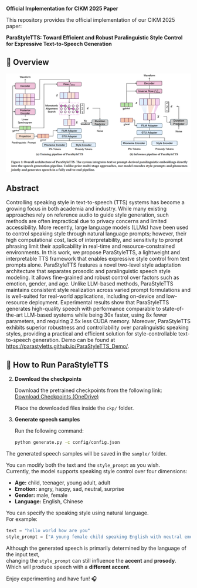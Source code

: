 **Official Implementation for CIKM 2025 Paper**

This repository provides the official implementation of our CIKM 2025 paper:

**ParaStyleTTS: Toward Efficient and Robust Paralinguistic Style Control for Expressive Text-to-Speech Generation**

## 🧠 Overview

<p align="center">
  <img src="media/image.png" alt="ParaStyleTTS Overview" width="720">
</p>


## Abstract
Controlling speaking style in text-to-speech (TTS) systems has become a growing focus in both academia and industry. While many existing approaches rely on reference audio to guide style generation, such methods are often impractical due to privacy concerns and limited accessibility. More recently, large language models (LLMs) have been used to control speaking style through natural language prompts; however, their high computational cost, lack of interpretability, and sensitivity to prompt phrasing limit their applicability in real-time and resource-constrained environments. In this work, we propose ParaStyleTTS, a lightweight and interpretable TTS framework that enables expressive style control from text prompts alone. ParaStyleTTS features a novel two-level style adaptation architecture that separates prosodic and paralinguistic speech style modeling. It allows fine-grained and robust control over factors such as emotion, gender, and age. Unlike LLM-based methods, ParaStyleTTS maintains consistent style realization across varied prompt formulations and is well-suited for real-world applications, including on-device and low-resource deployment. Experimental results show that ParaStyleTTS generates high-quality speech with performance comparable to state-of-the-art LLM-based systems while being 30x faster, using 8x fewer parameters, and requiring 2.5x less CUDA memory. Moreover, ParaStyleTTS exhibits superior robustness and controllability over paralinguistic speaking styles, providing a practical and efficient solution for style-controllable text-to-speech generation. Demo can be found at https://parastyletts.github.io/ParaStyleTTS_Demo/.

## 🚀 How to Run ParaStyleTTS

2. **Download the checkpoints**

   Download the pretrained checkpoints from the following link:  
   [Download Checkpoints (OneDrive)](https://unsw-my.sharepoint.com/:u:/g/personal/z5258575_ad_unsw_edu_au/EVu9cwOmIfJNmeMdI5R3ZtcBV0slBICNHUZBW7bYRy-ZzA?e=itFBau)

   Place the downloaded files inside the `ckp/` folder.

3. **Generate speech samples**

   Run the following command:

   ```bash
   python generate.py -c config/config.json
   ```

The generated speech samples will be saved in the `sample/` folder.

You can modify both the text and the `style_prompt` as you wish.  
Currently, the model supports speaking style control over four dimensions:

- **Age:** child, teenager, young adult, adult  
- **Emotion:** angry, happy, sad, neutral, surprise  
- **Gender:** male, female  
- **Language:** English, Chinese  

You can specify the speaking style using natural language.  
For example:

```python
text = "hello world how are you"
style_prompt = ["A young female child speaking English with neutral emotion."]
```

Although the generated speech is primarily determined by the language of the input text,  
changing the `style_prompt` can still influence the **accent** and **prosody**. Which will produce speech with a **different accent**.

Enjoy experimenting and have fun! 🎧